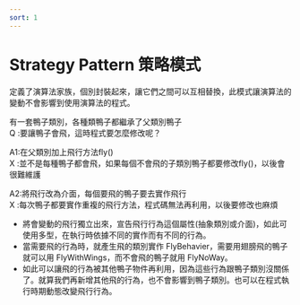 ```yaml
---
sort: 1
---
```

# Strategy Pattern 策略模式
定義了演算法家族，個別封裝起來，讓它們之間可以互相替換，此模式讓演算法的變動不會影響到使用演算法的程式。

有一套鴨子類別，各種類鴨子都繼承了父類別鴨子  
Q :要讓鴨子會飛，這時程式要怎麼修改呢？  

A1:在父類別加上飛行方法fly()  
X :並不是每種鴨子都會飛，如果每個不會飛的子類別鴨子都要修改fly()，以後會很難維護  

A2:將飛行改為介面，每個要飛的鴨子要去實作飛行  
X :每次鴨子都要實作重複的飛行方法，程式碼無法再利用，以後要修改也麻煩  

- 將會變動的飛行獨立出來，宣告飛行行為這個屬性(抽象類別或介面)，如此可使用多型，在執行時依據不同的實作而有不同的行為。
- 當需要飛的行為時，就產生飛的類別實作 FlyBehavier，需要用翅膀飛的鴨子就可以用 FlyWithWings，而不會飛的鴨子就用 FlyNoWay。
- 如此可以讓飛的行為被其他鴨子物件再利用，因為這些行為跟鴨子類別沒關係了。就算我們再新增其他飛的行為，也不會影響到鴨子類別。也可以在程式執行時期動態改變飛行行為。